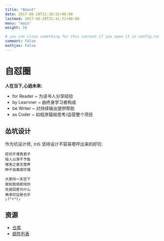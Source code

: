 ```yaml
---
title: "About"
date: 2017-08-20T21:38:52+08:00
lastmod: 2017-08-28T21:41:52+08:00
menu: "main"
weight: 50

# you can close something for this content if you open it in config.toml.
comment: false
mathjax: false
---
```

# 自怼圈

**人在当下,心逈未来:**

- for Reader ~ 为读书人分享经验
- by Learnner ~ 由终身学习者构成
- be Writer ~ 对持续输出提供帮助
- as Coder ~ 如程序猿般思考/运营整个项目

## 怂坑设计

作为坑设计师, `大妈` 坚持设计不容易嗯哼出来的好坑:


	挖坑不埋真君子
	授人以渔不予鱼
    嗟来之食无营养
    种子自粪成珍馐

    大家同一天空下
    我知我感即同你
    先尝回答为什么
    再来印证是也乎
    ╮(╯▽╰)╭


## 资源

- [仓库](https://github.com/DebugUself)
- [邮件列表](debuguself@googlegroups.com)